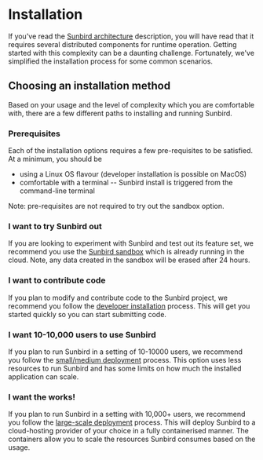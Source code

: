 # Installation

If you've read the [Sunbird architecture](/architecture) description, you will have read that it requires several distributed components for runtime operation. Getting started with this complexity can be a daunting challenge. Fortunately, we've simplified the installation process for some common scenarios.

## Choosing an installation method
Based on your usage and the level of complexity which you are comfortable with, there are a few different paths to installing and running Sunbird.

### Prerequisites
Each of the installation options requires a few pre-requisites to be satisfied. At a minimum, you should be
* using a Linux OS flavour (developer installation is possible on MacOS)
* comfortable with a terminal  -- Sunbird install is triggered from the command-line terminal

Note: pre-requisites are not required to try out the sandbox option.

### I want to try Sunbird out
If you are looking to experiment with Sunbird and test out its feature set, we recommend you use the [Sunbird sandbox](https://staging.open-sunbird.org/) which is already running in the cloud. Note, any data created in the sandbox will be erased after 24 hours.

### I want to contribute code
If you plan to modify and contribute code to the Sunbird project, we recommend you follow the [developer installation](/install/developers) process. This will get you started quickly so you can start submitting code.

### I want 10-10,000 users to use Sunbird
If you plan to run Sunbird in a setting of 10-10000 users, we recommend you follow the [small/medium deployment](/install/sme) process. This option uses less resources to run Sunbird and has some limits on how much the installed application can scale.

### I want the works!
If you plan to run Sunbird in a setting with 10,000+ users, we recommend you follow the [large-scale deployment](/install/large-scale-cloud) process. This will deploy Sunbird to a cloud-hosting provider of your choice in a fully containerised manner. The containers allow you to scale the resources Sunbird consumes based on the usage.
